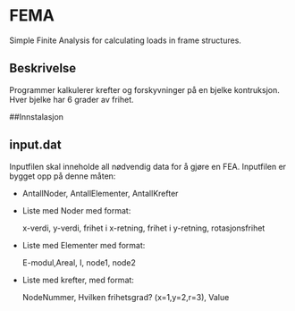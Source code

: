 # FEMA


Simple Finite  Analysis for calculating loads in frame structures.


## Beskrivelse
Programmer kalkulerer krefter og forskyvninger på en bjelke kontruksjon. Hver bjelke har 6 grader av frihet. 

##Innstalasjon




## input.dat
Inputfilen skal inneholde all nødvendig data for å gjøre en FEA. Inputfilen er bygget opp på denne måten:

* AntallNoder, AntallElementer, AntallKrefter
* Liste med Noder med format: 

	x-verdi, y-verdi, frihet i x-retning, frihet i y-retning, rotasjonsfrihet
	
* Liste med Elementer med format:

	E-modul,Areal, I, node1, node2
	
* Liste med krefter, med format:
	
	NodeNummer, Hvilken frihetsgrad? (x=1,y=2,r=3), Value 
	
	
